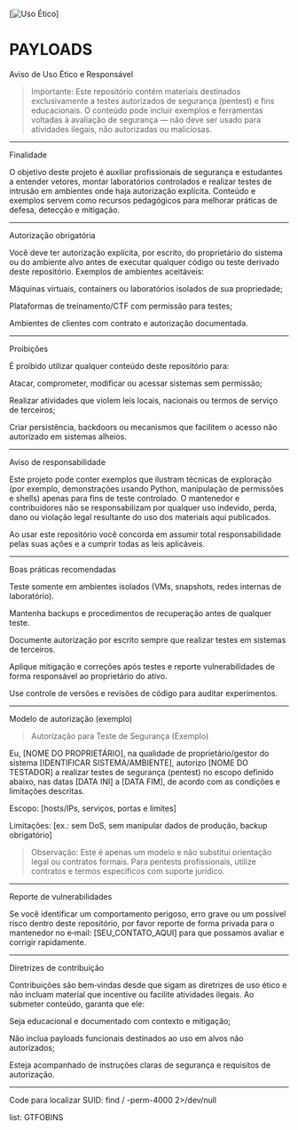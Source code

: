 [![Uso Ético](https://img.shields.io/badge/usage-ethical--only-blue.svg)]
# PAYLOADS
Aviso de Uso Ético e Responsável

> Importante: Este repositório contém materiais destinados exclusivamente a testes autorizados de segurança (pentest) e fins educacionais. O conteúdo pode incluir exemplos e ferramentas voltadas à avaliação de segurança — não deve ser usado para atividades ilegais, não autorizadas ou maliciosas.




---

Finalidade

O objetivo deste projeto é auxiliar profissionais de segurança e estudantes a entender vetores, montar laboratórios controlados e realizar testes de intrusão em ambientes onde haja autorização explícita. Conteúdo e exemplos servem como recursos pedagógicos para melhorar práticas de defesa, detecção e mitigação.


---

Autorização obrigatória

Você deve ter autorização explícita, por escrito, do proprietário do sistema ou do ambiente alvo antes de executar qualquer código ou teste derivado deste repositório. Exemplos de ambientes aceitáveis:

Máquinas virtuais, containers ou laboratórios isolados de sua propriedade;

Plataformas de treinamento/CTF com permissão para testes;

Ambientes de clientes com contrato e autorização documentada.



---

Proibições

É proibido utilizar qualquer conteúdo deste repositório para:

Atacar, comprometer, modificar ou acessar sistemas sem permissão;

Realizar atividades que violem leis locais, nacionais ou termos de serviço de terceiros;

Criar persistência, backdoors ou mecanismos que facilitem o acesso não autorizado em sistemas alheios.



---

Aviso de responsabilidade

Este projeto pode conter exemplos que ilustram técnicas de exploração (por exemplo, demonstrações usando Python, manipulação de permissões e shells) apenas para fins de teste controlado. O mantenedor e contribuidores não se responsabilizam por qualquer uso indevido, perda, dano ou violação legal resultante do uso dos materiais aqui publicados.

Ao usar este repositório você concorda em assumir total responsabilidade pelas suas ações e a cumprir todas as leis aplicáveis.


---

Boas práticas recomendadas

Teste somente em ambientes isolados (VMs, snapshots, redes internas de laboratório).

Mantenha backups e procedimentos de recuperação antes de qualquer teste.

Documente autorização por escrito sempre que realizar testes em sistemas de terceiros.

Aplique mitigação e correções após testes e reporte vulnerabilidades de forma responsável ao proprietário do ativo.

Use controle de versões e revisões de código para auditar experimentos.



---

Modelo de autorização (exemplo)

> Autorização para Teste de Segurança (Exemplo)

Eu, [NOME DO PROPRIETÁRIO], na qualidade de proprietário/gestor do sistema [IDENTIFICAR SISTEMA/AMBIENTE], autorizo [NOME DO TESTADOR] a realizar testes de segurança (pentest) no escopo definido abaixo, nas datas [DATA INI] a [DATA FIM], de acordo com as condições e limitações descritas.

Escopo: [hosts/IPs, serviços, portas e limites]

Limitações: [ex.: sem DoS, sem manipular dados de produção, backup obrigatório]





> Observação: Este é apenas um modelo e não substitui orientação legal ou contratos formais. Para pentests profissionais, utilize contratos e termos específicos com suporte jurídico.




---

Reporte de vulnerabilidades

Se você identificar um comportamento perigoso, erro grave ou um possível risco dentro deste repositório, por favor reporte de forma privada para o mantenedor no e‑mail: [SEU_CONTATO_AQUI] para que possamos avaliar e corrigir rapidamente.


---

Diretrizes de contribuição

Contribuições são bem‑vindas desde que sigam as diretrizes de uso ético e não incluam material que incentive ou facilite atividades ilegais. Ao submeter conteúdo, garanta que ele:

Seja educacional e documentado com contexto e mitigação;

Não inclua payloads funcionais destinados ao uso em alvos não autorizados;

Esteja acompanhado de instruções claras de segurança e requisitos de autorização.







---
Code para localizar SUID: find / -perm-4000 2>/dev/null

list: GTFOBINS
